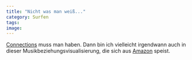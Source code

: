 ```yaml
---
title: "Nicht was man weiß..."
category: Surfen
tags: 
image: 
---
```


[Connections](http://www.dimvision.com/musicmap/) muss man haben. Dann bin ich vielleicht irgendwann auch in dieser Musikbeziehungsvisualisierung, die sich aus [Amazon](http://www.amazon.com) speist.